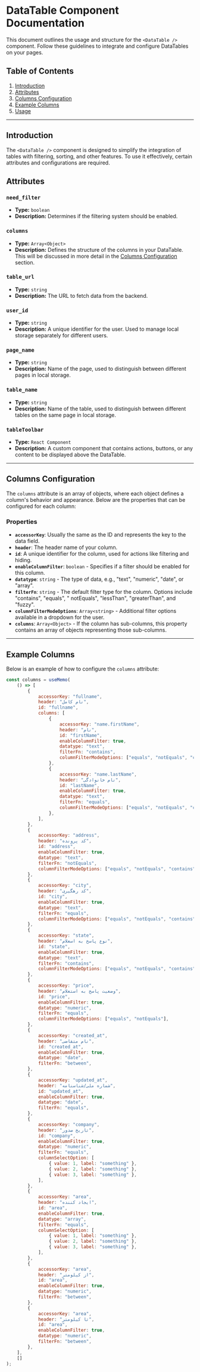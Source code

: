 # DataTable Component Documentation

This document outlines the usage and structure for the `<DataTable />` component. Follow these
guidelines to integrate and configure DataTables on your pages.

## Table of Contents

1. [Introduction](#introduction)
2. [Attributes](#attributes)
3. [Columns Configuration](#columns-configuration)
4. [Example Columns](#example-columns)
5. [Usage](#usage)

---

## Introduction

The `<DataTable />` component is designed to simplify the integration of tables with filtering, sorting, and other
features. To use it effectively, certain attributes and configurations are required.

## Attributes

### `need_filter`

- **Type:** `boolean`
- **Description:** Determines if the filtering system should be enabled.

### `columns`

- **Type:** `Array<Object>`
- **Description:** Defines the structure of the columns in your DataTable. This will be discussed in more detail in
  the [Columns Configuration](#columns-configuration) section.

### `table_url`

- **Type:** `string`
- **Description:** The URL to fetch data from the backend.

### `user_id`

- **Type:** `string`
- **Description:** A unique identifier for the user. Used to manage local storage separately for different users.

### `page_name`

- **Type:** `string`
- **Description:** Name of the page, used to distinguish between different pages in local storage.

### `table_name`

- **Type:** `string`
- **Description:** Name of the table, used to distinguish between different tables on the same page in local storage.

### `tableToolbar`

- **Type:** `React Component`
- **Description:** A custom component that contains actions, buttons, or any content to be displayed above the
  DataTable.

---

## Columns Configuration

The `columns` attribute is an array of objects, where each object defines a column's behavior and appearance. Below are
the properties that can be configured for each column:

### Properties

- **`accessorKey`**: Usually the same as the ID and represents the key to the data field.
- **`header`**: The header name of your column.
- **`id`**: A unique identifier for the column, used for actions like filtering and hiding.
- **`enableColumnFilter`**: `boolean` - Specifies if a filter should be enabled for this column.
- **`datatype`**: `string` - The type of data, e.g., "text", "numeric", "date", or "array".
- **`filterFn`**: `string` - The default filter type for the column. Options include "contains", "equals", "
  notEquals", "lessThan", "greaterThan", and "fuzzy".
- **`columnFilterModeOptions`**: `Array<string>` - Additional filter options available in a dropdown for the user.
- **`columns`**: `Array<Object>` - If the column has sub-columns, this property contains an array of objects
  representing those sub-columns.

---

## Example Columns

Below is an example of how to configure the `columns` attribute:

```javascript
const columns = useMemo(
    () => [
        {
            accessorKey: "fullname",
            header: "نام کامل",
            id: "fullname",
            columns: [
                {
                    accessorKey: "name.firstName",
                    header: "نام",
                    id: "firstName",
                    enableColumnFilter: true,
                    datatype: "text",
                    filterFn: "contains",
                    columnFilterModeOptions: ["equals", "notEquals", "contains"],
                },
                {
                    accessorKey: "name.lastName",
                    header: "نام خانوادگی",
                    id: "lastName",
                    enableColumnFilter: true,
                    datatype: "text",
                    filterFn: "equals",
                    columnFilterModeOptions: ["equals", "notEquals", "contains"],
                },
            ],
        },
        {
            accessorKey: "address",
            header: "کد پرونده",
            id: "address",
            enableColumnFilter: true,
            datatype: "text",
            filterFn: "notEquals",
            columnFilterModeOptions: ["equals", "notEquals", "contains"],
        },
        {
            accessorKey: "city",
            header: "کد رهگیری",
            id: "city",
            enableColumnFilter: true,
            datatype: "text",
            filterFn: "equals",
            columnFilterModeOptions: ["equals", "notEquals", "contains", "lessThan", "greaterThan", "fuzzy"],
        },
        {
            accessorKey: "state",
            header: "نوع پاسخ به اسعلام",
            id: "state",
            enableColumnFilter: true,
            datatype: "text",
            filterFn: "contains",
            columnFilterModeOptions: ["equals", "notEquals", "contains"],
        },
        {
            accessorKey: "price",
            header: "وضعیت پاسخ به استعلام",
            id: "price",
            enableColumnFilter: true,
            datatype: "numeric",
            filterFn: "equals",
            columnFilterModeOptions: ["equals", "notEquals"],
        },
        {
            accessorKey: "created_at",
            header: "نام متقاضی",
            id: "created_at",
            enableColumnFilter: true,
            datatype: "date",
            filterFn: "between",
        },
        {
            accessorKey: "updated_at",
            header: "شماره ملی/شناسنامه",
            id: "updated_at",
            enableColumnFilter: true,
            datatype: "date",
            filterFn: "equals",
        },
        {
            accessorKey: "company",
            header: "تاریخ صدور",
            id: "company",
            enableColumnFilter: true,
            datatype: "numeric",
            filterFn: "equals",
            columnSelectOption: [
                { value: 1, label: "something" },
                { value: 2, label: "something" },
                { value: 3, label: "something" },
            ],
        },
        {
            accessorKey: "area",
            header: "ایجاد کننده",
            id: "area",
            enableColumnFilter: true,
            datatype: "array",
            filterFn: "equals",
            columnSelectOption: [
                { value: 1, label: "something" },
                { value: 2, label: "something" },
                { value: 3, label: "something" },
            ],
        },
        {
            accessorKey: "area",
            header: "از کیلومتر",
            id: "area",
            enableColumnFilter: true,
            datatype: "numeric",
            filterFn: "between",
        },
        {
            accessorKey: "area",
            header: "تا کیلومتر",
            id: "area",
            enableColumnFilter: true,
            datatype: "numeric",
            filterFn: "between",
        },
    ],
    []
);
